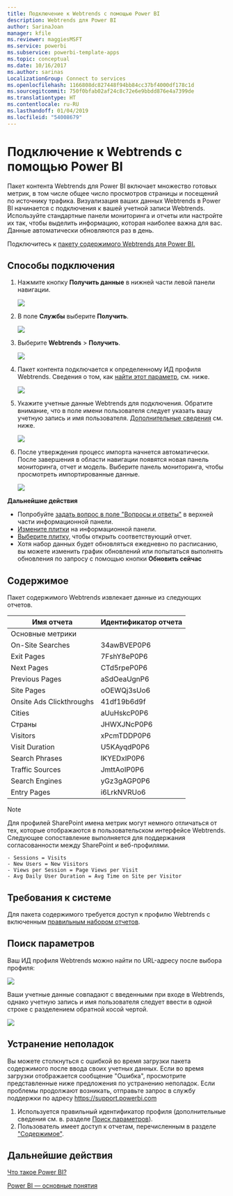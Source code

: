 ```yaml
---
title: Подключение к Webtrends с помощью Power BI
description: Webtrends для Power BI
author: SarinaJoan
manager: kfile
ms.reviewer: maggiesMSFT
ms.service: powerbi
ms.subservice: powerbi-template-apps
ms.topic: conceptual
ms.date: 10/16/2017
ms.author: sarinas
LocalizationGroup: Connect to services
ms.openlocfilehash: 1166808dc827448f94bb84cc37bf4000df178c1d
ms.sourcegitcommit: 750f0bfab02af24c8c72e6e9bbdd876e4a7399de
ms.translationtype: HT
ms.contentlocale: ru-RU
ms.lasthandoff: 01/04/2019
ms.locfileid: "54008679"
---
```

# <a name="connect-to-webtrends-with-power-bi"></a>Подключение к Webtrends с помощью Power BI
Пакет контента Webtrends для Power BI включает множество готовых метрик, в том числе общее число просмотров страницы и посещений по источнику трафика. Визуализация ваших данных Webtrends в Power BI начинается с подключения к вашей учетной записи Webtrends. Используйте стандартные панели мониторинга и отчеты или настройте их так, чтобы выделить информацию, которая наиболее важна для вас.  Данные автоматически обновляются раз в день.

Подключитесь к [пакету содержимого Webtrends для Power BI.](https://app.powerbi.com/getdata/services/webtrends)

## <a name="how-to-connect"></a>Способы подключения
1. Нажмите кнопку **Получить данные** в нижней части левой панели навигации.
   
   ![](media/service-connect-to-webtrends/getdata3.png)
2. В поле **Службы** выберите **Получить**.
   
   ![](media/service-connect-to-webtrends/services.png)
3. Выберите **Webtrends** \> **Получить**.
   
   ![](media/service-connect-to-webtrends/webtrends.png)
4. Пакет контента подключается к определенному ИД профиля Webtrends. Сведения о том, как [найти этот параметр](#FindingParams), см. ниже.
   
   ![](media/service-connect-to-webtrends/parameters.png)
5. Укажите учетные данные Webtrends для подключения. Обратите внимание, что в поле имени пользователя следует указать вашу учетную запись и имя пользователя. [Дополнительные сведения](#FindingParams) см. ниже.
   
   ![](media/service-connect-to-webtrends/creds.png)
6. После утверждения процесс импорта начнется автоматически. После завершения в области навигации появятся новая панель мониторинга, отчет и модель. Выберите панель мониторинга, чтобы просмотреть импортированные данные.
   
   ![](media/service-connect-to-webtrends/dashboard.png)

**Дальнейшие действия**

* Попробуйте [задать вопрос в поле "Вопросы и ответы"](consumer/end-user-q-and-a.md) в верхней части информационной панели.
* [Измените плитки](service-dashboard-edit-tile.md) на информационной панели.
* [Выберите плитку](consumer/end-user-tiles.md), чтобы открыть соответствующий отчет.
* Хотя набор данных будет обновляться ежедневно по расписанию, вы можете изменить график обновлений или попытаться выполнять обновления по запросу с помощью кнопки **Обновить сейчас**

## <a name="whats-included"></a>Содержимое
<a name="Included"></a>

Пакет содержимого Webtrends извлекает данные из следующих отчетов.  

| Имя отчета | Идентификатор отчета |
| --- | --- |
| Основные метрики | |
| On-Site Searches |34awBVEP0P6 |
| Exit Pages |7FshY8eP0P6 |
| Next Pages |CTd5rpeP0P6 |
| Previous Pages |aSdOeaUgnP6 |
| Site Pages |oOEWQj3sUo6 |
| Onsite Ads Clickthroughs |41df19b6d9f |
| Cities |aUuHskcP0P6 |
| Страны |JHWXJNcP0P6 |
| Visitors |xPcmTDDP0P6 |
| Visit Duration |U5KAyqdP0P6 |
| Search Phrases |IKYEDxIP0P6 |
| Traffic Sources |JmttAoIP0P6 |
| Search Engines |yGz3gAGP0P6 |
| Entry Pages |i6LrkNVRUo6 |

>[!NOTE]
>Для профилей SharePoint имена метрик могут немного отличаться от тех, которые отображаются в пользовательском интерфейсе Webtrends. Следующее сопоставление выполняется для поддержания согласованности между SharePoint и веб-профилями.   

    - Sessions = Visits  
    - New Users = New Visitors  
    - Views per Session = Page Views per Visit  
    - Avg Daily User Duration = Avg Time on Site per Visitor  

## <a name="system-requirements"></a>Требования к системе
Для пакета содержимого требуется доступ к профилю Webtrends с включенным [правильным набором отчетов](#Included).

<a name="FindingParams"></a>

## <a name="finding-parameters"></a>Поиск параметров
Ваш ИД профиля Webtrends можно найти по URL-адресу после выбора профиля:

![](media/service-connect-to-webtrends/webtrendsparameters.png)

Ваши учетные данные совпадают с введенными при входе в Webtrends, однако учетную запись и имя пользователя следует ввести в одной строке с разделением обратной косой чертой.

![](media/service-connect-to-webtrends/webtrendscreds.png)

## <a name="troubleshooting"></a>Устранение неполадок
Вы можете столкнуться с ошибкой во время загрузки пакета содержимого после ввода своих учетных данных. Если во время загрузки отображается сообщение "Ошибка", просмотрите представленные ниже предложения по устранению неполадок. Если проблемы продолжают возникать, отправьте запрос в службу поддержки по адресу https://support.powerbi.com

1. Используется правильный идентификатор профиля (дополнительные сведения см. в. разделе [Поиск параметров](#FindingParams)).
2. Пользователь имеет доступ к отчетам, перечисленным в разделе ["Содержимое"](#Included).

## <a name="next-steps"></a>Дальнейшие действия
[Что такое Power BI?](power-bi-overview.md)

[Power BI — основные понятия](consumer/end-user-basic-concepts.md)

